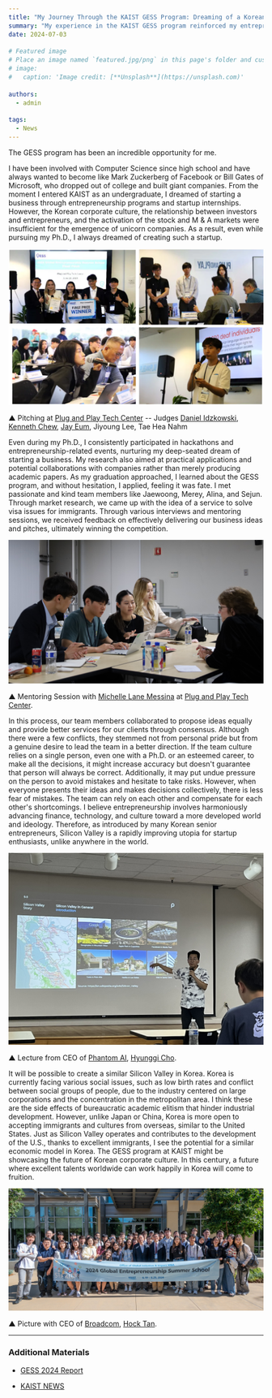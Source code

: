```yaml
---
title: "My Journey Through the KAIST GESS Program: Dreaming of a Korean Silicon Valley"
summary: "My experience in the KAIST GESS program reinforced my entrepreneurial vision of creating a Silicon Valley-like ecosystem in Korea, driven by collaboration, diversity, and innovation."
date: 2024-07-03

# Featured image
# Place an image named `featured.jpg/png` in this page's folder and customize its options here.
# image:
#   caption: 'Image credit: [**Unsplash**](https://unsplash.com)'

authors:
  - admin

tags:
  - News
---
```




The GESS program has been an incredible opportunity for me. 

I have been involved with Computer Science since high school and have always wanted to become like Mark Zuckerberg of Facebook or Bill Gates of Microsoft, who dropped out of college and built giant companies. From the moment I entered KAIST as an undergraduate, I dreamed of starting a business through entrepreneurship programs and startup internships. However, the Korean corporate culture, the relationship between investors and entrepreneurs, and the activation of the stock and M & A markets were insufficient for the emergence of unicorn companies. As a result, even while pursuing my Ph.D., I always dreamed of creating such a startup.

![Alt text](plug-and-play-pitching.png)

▲ Pitching at [Plug and Play Tech Center](https://maps.app.goo.gl/k1xD1EmikVXVGwtq5) -- Judges [Daniel Idzkowski](https://www.linkedin.com/in/danielidzkowski/), [Kenneth Chew](https://www.linkedin.com/in/kenc338/), [Jay Eum](https://www.linkedin.com/in/jayeum/),  Jiyoung Lee, Tae Hea Nahm

Even during my Ph.D., I consistently participated in hackathons and entrepreneurship-related events, nurturing my deep-seated dream of starting a business. My research also aimed at practical applications and potential collaborations with companies rather than merely producing academic papers. As my graduation approached, I learned about the GESS program, and without hesitation, I applied, feeling it was fate. I met passionate and kind team members like Jaewoong, Merey, Alina, and Sejun. Through market research, we came up with the idea of a service to solve visa issues for immigrants. Through various interviews and mentoring sessions, we received feedback on effectively delivering our business ideas and pitches, ultimately winning the competition.

![Alt text](IMG_1040.JPG)

▲ Mentoring Session with [Michelle Lane Messina](https://www.linkedin.com/in/michellemessina/) at [Plug and Play Tech Center](https://maps.app.goo.gl/k1xD1EmikVXVGwtq5).

In this process, our team members collaborated to propose ideas equally and provide better services for our clients through consensus. Although there were a few conflicts, they stemmed not from personal pride but from a genuine desire to lead the team in a better direction. If the team culture relies on a single person, even one with a Ph.D. or an esteemed career, to make all the decisions, it might increase accuracy but doesn't guarantee that person will always be correct. Additionally, it may put undue pressure on the person to avoid mistakes and hesitate to take risks. However, when everyone presents their ideas and makes decisions collectively, there is less fear of mistakes. The team can rely on each other and compensate for each other's shortcomings. I believe entrepreneurship involves harmoniously advancing finance, technology, and culture toward a more developed world and ideology. Therefore, as introduced by many Korean senior entrepreneurs, Silicon Valley is a rapidly improving utopia for startup enthusiasts, unlike anywhere in the world.

![Alt text](IMG_5144.JPEG)

▲ Lecture from CEO of [Phantom AI](https://phantom.ai/), [Hyunggi Cho](https://news.mt.co.kr/mtview.php?no=2015120708040367115).

It will be possible to create a similar Silicon Valley in Korea. Korea is currently facing various social issues, such as low birth rates and conflict between social groups of people, due to the industry centered on large corporations and the concentration in the metropolitan area. I think these are the side effects of bureaucratic academic elitism that hinder industrial development. However, unlike Japan or China, Korea is more open to accepting immigrants and cultures from overseas, similar to the United States. Just as Silicon Valley operates and contributes to the development of the U.S., thanks to excellent immigrants, I see the potential for a similar economic model in Korea. The GESS program at KAIST might be showcasing the future of Korean corporate culture. In this century, a future where excellent talents worldwide can work happily in Korea will come to fruition.  


![Alt text](GESS-Broadcom.jpg)

▲ Picture with CEO of [Broadcom](https://www.broadcom.com/),  [Hock Tan](https://news.kaist.ac.kr/newsen/html/news/?mode=V&mng_no=35110&skey=keyword&sval=Hock+Tan&list_s_date=&list_e_date=&GotoPage=1).

---

### Additional Materials

* [GESS 2024 Report](./2024_GESS_Report.pdf)

* [KAIST NEWS](https://news.kaist.ac.kr/newsen/html/news/?mode=V&mng_no=37970)
